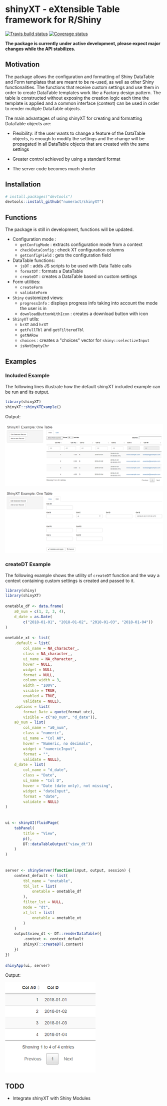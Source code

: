 # shinyXT - eXtensible Table framework for R/Shiny
[![Travis build status](https://travis-ci.org/numeract/shinyXT.svg?branch=master)](https://travis-ci.org/numeract/shinyXT)
[![Coverage status](https://codecov.io/gh/numeract/shinyXT/branch/master/graph/badge.svg)](https://codecov.io/github/numeract/shinyXT?branch=master)

**The package is currently under active development, please expect major 
changes while the API stabilizes.**


## Motivation

The package allows the configuration and formatting of Shiny DataTable and Form 
templates that are meant to be re-used, as well as other Shiny functionalities.
The functions that receive custom settings and use them in order to create DataTable templates 
work like a Factory design pattern. The table is constructed without exposing the creation logic each time the template 
is applied and a common interface (context) can be used in order to render multiple DataTable objects.

The main advantages of using shinyXT for creating and formatting DataTable objects are:

- Flexibility: if the user wants to change a feature of the DataTable objects, is enough to modify the settings
and the change will be propagated in all DataTable objects that are created with the same settings

- Greater control achieved by using a standard format

- The server code becomes much shorter


## Installation

```R
# install.packages("devtools")
devtools::install_github("numeract/shinyXT")
```

## Functions

The package is still in development, functions will be updated.

- Configuration mode :
    + `getConfigMode` : extracts configuration mode from a context
    + `checkDataConfig` : check XT configuration columns
    + `getConfigField` : gets the configuration field
- DataTable functions:
    + `jsDT` : adds JS scripts to be used with Data Table calls
    + `formatDT` : formats a DataTable
    + `createDT` : creates a DataTable based on custom settings
- Form utilities:
    + `createForm`
    + `validateForm`
- `Shiny` customized views:
    + `progressInfo` : displays progress info taking into account the mode the user is in
    + `downloadButtonWithIcon` : creates a download button with icon
- `ShinyXT` utils:
    + `brXT` and `hrXT`
    + `getFullTbl` and `getFilteredTbl`
    + `getNARow`
    + `choices` : creates a "choices" vector for `shiny::selectizeInput` 
    + `isNotEmptyChr`


## Examples

### Included Example

The following lines illustrate how the default shinyXT included example can be run 
and its output.

```R
library(shinyXT)
shinyXT::shinyXTExample()

```
Output:

![Example default view](inst/images/shinyXT_onetable_view.PNG)

![Example default edit](inst/images/shinyXT_onetable_edit.PNG)


### createDT Example

The following example shows the utility of `createDT` function and the way a context containing custom settings 
is created and passed to it.

```R
library(shiny)
library(shinyXT)

onetable_df <- data.frame(
    a0_num = c(1, 2, 3, 4),
    d_date = as.Date(
        c("2018-01-01", "2018-01-02", "2018-01-03", "2018-01-04"))
)

onetable_xt <- list(
    .default = list(
        col_name = NA_character_,
        class = NA_character_,
        ui_name = NA_character_,
        hover = NULL,
        widget = NULL,
        format = NULL,
        column_width = 3,  
        width = "100%",     
        visible = TRUE,
        enabled = TRUE,
        validate = NULL),
    .options = list(
        format_Date = quote(format_utc),
        visible = c("a0_num", "d_date")),
    a0_num = list(
        col_name = "a0_num",
        class = "numeric",
        ui_name = "Col A0",
        hover = "Numeric, no decimals",
        widget = "numericInput",
        format = "",
        validate = NULL),
    d_date = list(
        col_name = "d_date",
        class = "Date",
        ui_name = "Col D",
        hover = "Date (date only), not missing",
        widget = "dateInput",
        format = "date",
        validate = NULL)
)


ui <- shinyUI(fluidPage( 
    tabPanel(
        title = "View",
        p(),
        DT::dataTableOutput("view_dt"))
    )
)


server <- shinyServer(function(input, output, session) {
    context_default <- list(
        tbl_name = "onetable",
        tbl_lst = list(
            onetable = onetable_df
        ),
        filter_lst = NULL,
        mode = "dt",
        xt_lst = list(
            onetable = onetable_xt
        )
    )
    output$view_dt <- DT::renderDataTable({
        .context <- context_default
        shinyXT::createDT(.context)
    })
})

shinyApp(ui, server)
```
Output: 

![Example 1 output](inst/images/shinyXT_example1.PNG)


## TODO

- Integrate shinyXT with Shiny Modules
